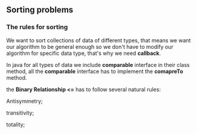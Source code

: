 ## Sorting problems

### The rules for sorting
We want to sort collections of data of different types, that means we want our algorithm to be general enough so we don't have to modify our algorithm for specific data type, that's why we need **callback**.

In java for all types of data we include **comparable** interface in their class method, all the **comparable** interface has to implement the **comapreTo** method.

the **Binary Relationship <=** has to follow several natural rules:

Antisymmetry;

transitivity;

totality;


